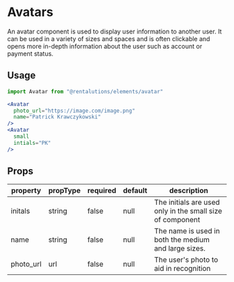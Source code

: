# Avatars

An avatar component is used to display user information to another user. It can be used in a variety of sizes and spaces and is often clickable and opens more in-depth information about the user such as account or payment status.

## Usage
```jsx
import Avatar from "@rentalutions/elements/avatar"

<Avatar
  photo_url="https://image.com/image.png"
  name="Patrick Krawczykowski"
/>
<Avatar
  small
  intials="PK"
/>
```

## Props
| property  | propType | required | default | description                                               |
| --------- | -------- | -------- | ------- | --------------------------------------------------------- |
| initals   | string   | false    | null    | The initials are used only in the small size of component |
| name      | string   | false    | null    | The name is used in both the medium and large sizes.      |
| photo_url | url      | false    | null    | The user's photo to aid in recognition                    |